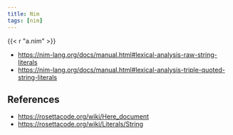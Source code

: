 ```yaml
---
title: Nim
tags: [nim]
---
```


{{< r "a.nim" >}}

- <https://nim-lang.org/docs/manual.html#lexical-analysis-raw-string-literals>
- <https://nim-lang.org/docs/manual.html#lexical-analysis-triple-quoted-string-literals>

## References

- <https://rosettacode.org/wiki/Here_document>
- <https://rosettacode.org/wiki/Literals/String>
